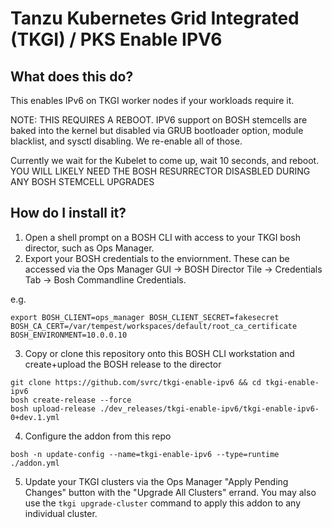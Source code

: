 # Tanzu Kubernetes Grid Integrated (TKGI) / PKS Enable IPV6

## What does this do?

This enables IPv6 on TKGI worker nodes if your workloads require it.  

NOTE: THIS REQUIRES A REBOOT.   IPV6 support on BOSH stemcells are baked into the kernel but disabled
via GRUB bootloader option, module blacklist, and sysctl disabling.   We re-enable all of those.

Currently we wait for the Kubelet to come up, wait 10 seconds, and reboot.
YOU WILL LIKELY NEED THE BOSH RESURRECTOR DISASBLED DURING ANY BOSH STEMCELL UPGRADES

## How do I install it?

1. Open a shell prompt on a BOSH CLI with access to your TKGI bosh director, such as Ops Manager.
2. Export your BOSH credentials to the enviornment.  These can be accessed via the Ops Manager GUI -> BOSH Director Tile -> Credentials Tab -> Bosh Commandline Credentials.    

e.g.
```
export BOSH_CLIENT=ops_manager BOSH_CLIENT_SECRET=fakesecret BOSH_CA_CERT=/var/tempest/workspaces/default/root_ca_certificate  BOSH_ENVIRONMENT=10.0.0.10
```
3. Copy or clone this repository onto this BOSH CLI workstation and create+upload the BOSH release to the director

```
git clone https://github.com/svrc/tkgi-enable-ipv6 && cd tkgi-enable-ipv6
bosh create-release --force
bosh upload-release ./dev_releases/tkgi-enable-ipv6/tkgi-enable-ipv6-0+dev.1.yml 

```
4. Configure the addon from this repo
```
bosh -n update-config --name=tkgi-enable-ipv6 --type=runtime ./addon.yml
```
5. Update your TKGI clusters via the Ops Manager "Apply Pending Changes" button with the "Upgrade All Clusters" errand.   You may also use the `tkgi upgrade-cluster` command to apply this addon to any individual cluster.
